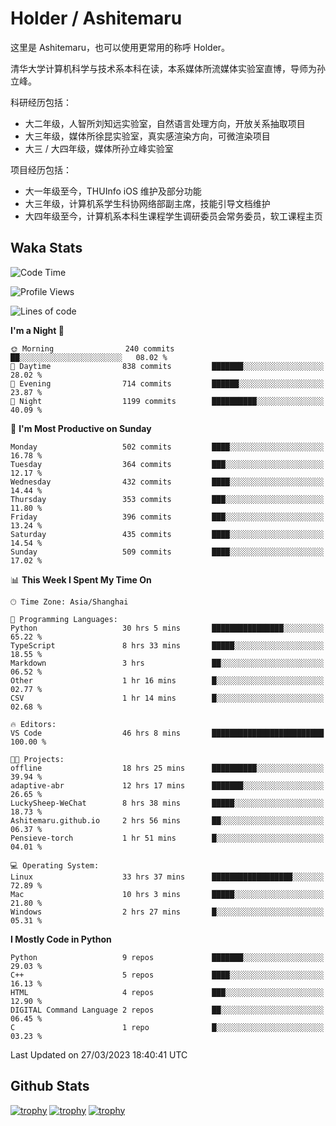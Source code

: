 # Holder / Ashitemaru

这里是 Ashitemaru，也可以使用更常用的称呼 Holder。

清华大学计算机科学与技术系本科在读，本系媒体所流媒体实验室直博，导师为孙立峰。

科研经历包括：

- 大二年级，人智所刘知远实验室，自然语言处理方向，开放关系抽取项目
- 大三年级，媒体所徐昆实验室，真实感渲染方向，可微渲染项目
- 大三 / 大四年级，媒体所孙立峰实验室

项目经历包括：

- 大一年级至今，THUInfo iOS 维护及部分功能
- 大三年级，计算机系学生科协网络部副主席，技能引导文档维护
- 大四年级至今，计算机系本科生课程学生调研委员会常务委员，软工课程主页

## Waka Stats

<!--START_SECTION:waka-->
![Code Time](http://img.shields.io/badge/Code%20Time-695%20hrs%2015%20mins-blue)

![Profile Views](http://img.shields.io/badge/Profile%20Views-16-blue)

![Lines of code](https://img.shields.io/badge/From%20Hello%20World%20I%27ve%20Written-1.7%20million%20lines%20of%20code-blue)

**I'm a Night 🦉** 

```text
🌞 Morning                240 commits         ██░░░░░░░░░░░░░░░░░░░░░░░   08.02 % 
🌆 Daytime                838 commits         ███████░░░░░░░░░░░░░░░░░░   28.02 % 
🌃 Evening                714 commits         ██████░░░░░░░░░░░░░░░░░░░   23.87 % 
🌙 Night                  1199 commits        ██████████░░░░░░░░░░░░░░░   40.09 % 
```
📅 **I'm Most Productive on Sunday** 

```text
Monday                   502 commits         ████░░░░░░░░░░░░░░░░░░░░░   16.78 % 
Tuesday                  364 commits         ███░░░░░░░░░░░░░░░░░░░░░░   12.17 % 
Wednesday                432 commits         ████░░░░░░░░░░░░░░░░░░░░░   14.44 % 
Thursday                 353 commits         ███░░░░░░░░░░░░░░░░░░░░░░   11.80 % 
Friday                   396 commits         ███░░░░░░░░░░░░░░░░░░░░░░   13.24 % 
Saturday                 435 commits         ████░░░░░░░░░░░░░░░░░░░░░   14.54 % 
Sunday                   509 commits         ████░░░░░░░░░░░░░░░░░░░░░   17.02 % 
```


📊 **This Week I Spent My Time On** 

```text
🕑︎ Time Zone: Asia/Shanghai

💬 Programming Languages: 
Python                   30 hrs 5 mins       ████████████████░░░░░░░░░   65.22 % 
TypeScript               8 hrs 33 mins       █████░░░░░░░░░░░░░░░░░░░░   18.55 % 
Markdown                 3 hrs               ██░░░░░░░░░░░░░░░░░░░░░░░   06.52 % 
Other                    1 hr 16 mins        █░░░░░░░░░░░░░░░░░░░░░░░░   02.77 % 
CSV                      1 hr 14 mins        █░░░░░░░░░░░░░░░░░░░░░░░░   02.68 % 

🔥 Editors: 
VS Code                  46 hrs 8 mins       █████████████████████████   100.00 % 

🐱‍💻 Projects: 
offline                  18 hrs 25 mins      ██████████░░░░░░░░░░░░░░░   39.94 % 
adaptive-abr             12 hrs 17 mins      ███████░░░░░░░░░░░░░░░░░░   26.65 % 
LuckySheep-WeChat        8 hrs 38 mins       █████░░░░░░░░░░░░░░░░░░░░   18.73 % 
Ashitemaru.github.io     2 hrs 56 mins       ██░░░░░░░░░░░░░░░░░░░░░░░   06.37 % 
Pensieve-torch           1 hr 51 mins        █░░░░░░░░░░░░░░░░░░░░░░░░   04.01 % 

💻 Operating System: 
Linux                    33 hrs 37 mins      ██████████████████░░░░░░░   72.89 % 
Mac                      10 hrs 3 mins       █████░░░░░░░░░░░░░░░░░░░░   21.80 % 
Windows                  2 hrs 27 mins       █░░░░░░░░░░░░░░░░░░░░░░░░   05.31 % 
```

**I Mostly Code in Python** 

```text
Python                   9 repos             ███████░░░░░░░░░░░░░░░░░░   29.03 % 
C++                      5 repos             ████░░░░░░░░░░░░░░░░░░░░░   16.13 % 
HTML                     4 repos             ███░░░░░░░░░░░░░░░░░░░░░░   12.90 % 
DIGITAL Command Language 2 repos             ██░░░░░░░░░░░░░░░░░░░░░░░   06.45 % 
C                        1 repo              █░░░░░░░░░░░░░░░░░░░░░░░░   03.23 % 
```




 Last Updated on 27/03/2023 18:40:41 UTC
<!--END_SECTION:waka-->

## Github Stats

[![trophy](https://github-profile-trophy.vercel.app/?username=Ashitemaru&column=7)](https://github.com/Ashitemaru)
[![trophy](https://github-readme-stats.vercel.app/api?username=Ashitemaru&show_icons=true&include_all_commits=true)](https://github.com/Ashitemaru)
[![trophy](https://github-readme-stats.vercel.app/api/top-langs/?username=Ashitemaru&layout=compact)](https://github.com/Ashitemaru)

<!--
**Ashitemaru/Ashitemaru** is a ✨ _special_ ✨ repository because its `README.md` (this file) appears on your GitHub profile.

Here are some ideas to get you started:

- 🔭 I’m currently working on ...
- 🌱 I’m currently learning ...
- 👯 I’m looking to collaborate on ...
- 🤔 I’m looking for help with ...
- 💬 Ask me about ...
- 📫 How to reach me: ...
- 😄 Pronouns: ...
- ⚡ Fun fact: ...
-->
